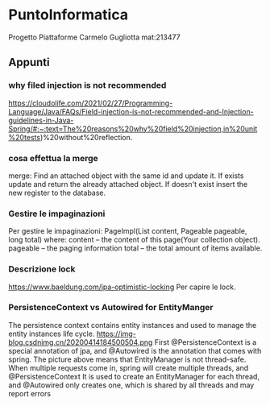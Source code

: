 # PuntoInformatica
Progetto Piattaforme Carmelo Gugliotta mat:213477
## Appunti

### why filed injection is not recommended
https://cloudolife.com/2021/02/27/Programming-Language/Java/FAQs/Field-injection-is-not-recommended-and-Injection-guidelines-in-Java-Spring/#:~:text=The%20reasons%20why%20field%20injection,in%20unit%20tests)%20without%20reflection.
### cosa effettua la merge
merge: 
    Find an attached object with the same id and update it. 
    If exists update and return the already attached object. 
    If doesn't exist insert the new register to the database.
### Gestire le impaginazioni
Per gestire le impaginazioni:
    PageImpl(List<T> content, Pageable pageable, long total)
where:
    content – the content of this page(Your collection object).
    pageable – the paging information
    total – the total amount of items available.
### Descrizione lock
https://www.baeldung.com/jpa-optimistic-locking Per capire le lock.

### PersistenceContext vs Autowired for EntityManger
The persistence context contains entity instances and used to manage the entity instances life cycle.
https://img-blog.csdnimg.cn/20200414184500504.png
First @PersistenceContext is a special annotation of jpa, and @Autowired is the annotation that comes with spring. The
picture above means that EntityManager is not thread-safe. When multiple requests come in, spring will create multiple 
threads, and @PersistenceContext It is used to create an EntityManager for each thread, and @Autowired only creates one, 
which is shared by all threads and may report errors